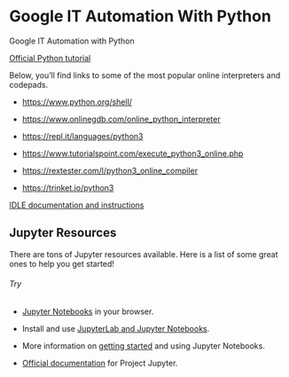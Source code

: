 # Google IT Automation With Python

Google IT Automation with Python

[Official
Python tutorial](https://docs.python.org/3/tutorial/index.html)

Below, you’ll find links to some of the most popular online interpreters and codepads.

- https://www.python.org/shell/

- https://www.onlinegdb.com/online_python_interpreter

- https://repl.it/languages/python3

- https://www.tutorialspoint.com/execute_python3_online.php

- https://rextester.com/l/python3_online_compiler

- https://trinket.io/python3

[IDLE documentation and instructions](https://docs.python.org/3/library/idle.html)

## Jupyter Resources

There are tons of Jupyter resources available. Here is a list of some great ones to help you get started!

###### Try

- [Jupyter Notebooks](https://docs.jupyter.org/en/latest/start/index.html) in your browser.

- Install and use [JupyterLab and Jupyter Notebooks](https://docs.jupyter.org/en/latest/install.html).

- More information on [getting started](https://jupyter-notebook-beginner-guide.readthedocs.io/en/latest/what_is_jupyter.html) and using Jupyter Notebooks.

- [Official documentation](https://docs.jupyter.org/en/latest/) for Project Jupyter.
